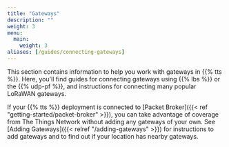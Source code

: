 ```yaml
---
title: "Gateways"
description: ""
weight: 3
menu:
  main:
    weight: 3
aliases: [/guides/connecting-gateways]
---
```


This section contains information to help you work with gateways in {{% tts %}}. Here, you'll find guides for connecting gateways using {{% lbs %}} or the {{% udp-pf %}}, and instructions for connecting many popular LoRaWAN gateways.

If your {{% tts %}} deployment is connected to [Packet Broker]({{< ref "getting-started/packet-broker" >}}), you can take advantage of coverage from The Things Network without adding any gateways of your own. See [Adding Gateways]({{< relref "/adding-gateways" >}}) for instructions to add gateways and to find out if your location has nearby gateways.
